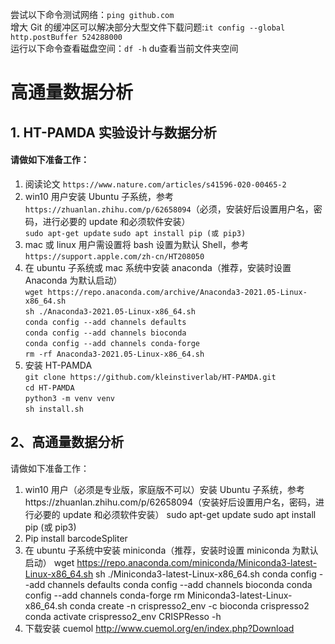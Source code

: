 尝试以下命令测试网络：`ping github.com`  
增大 Git 的缓冲区可以解决部分大型文件下载问题:`it config --global http.postBuffer 524288000`  
运行以下命令查看磁盘空间：`df -h` du查看当前文件夹空间




# 高通量数据分析  
  
## 1. HT-PAMDA 实验设计与数据分析  
#### 请做如下准备工作：
1. 阅读论文 `https://www.nature.com/articles/s41596-020-00465-2`  
2. win10 用户安装 Ubuntu 子系统，参考 `https://zhuanlan.zhihu.com/p/62658094`（必须，安装好后设置用户名，密码，进行必要的 update 和必须软件安装）  
`sudo apt-get update`
`sudo apt install pip (或 pip3)`
3. mac 或 linux 用户需设置将 bash 设置为默认 Shell，参考 `https://support.apple.com/zh-cn/HT208050`    
4. 在 ubuntu 子系统或 mac 系统中安装 anaconda（推荐，安装时设置 Anaconda 为默认启动）  
`wget https://repo.anaconda.com/archive/Anaconda3-2021.05-Linux-x86_64.sh`  
`sh ./Anaconda3-2021.05-Linux-x86_64.sh`  
`conda config --add channels defaults`  
`conda config --add channels bioconda`  
`conda config --add channels conda-forge`  
`rm -rf Anaconda3-2021.05-Linux-x86_64.sh`  
5. 安装 HT-PAMDA  
`git clone https://github.com/kleinstiverlab/HT-PAMDA.git`  
`cd HT-PAMDA`  
`python3 -m venv venv`  
`sh install.sh`  






## 2、高通量数据分析  
请做如下准备工作：  
1. win10 用户（必须是专业版，家庭版不可以）安装 Ubuntu 子系统，参考https://zhuanlan.zhihu.com/p/62658094（安装好后设置用户名，密码，进行必要的 update 和必须软件安装）
sudo apt-get update
sudo apt install pip (或 pip3)
2. Pip install barcodeSpliter
3. 在 ubuntu 子系统中安装 miniconda（推荐，安装时设置 miniconda 为默认启动）
wget https://repo.anaconda.com/miniconda/Miniconda3-latest-Linux-x86_64.sh
sh ./Miniconda3-latest-Linux-x86_64.sh
conda config --add channels defaults
conda config --add channels bioconda
conda config --add channels conda-forge
rm Miniconda3-latest-Linux-x86_64.sh
conda create -n crispresso2_env -c bioconda crispresso2
conda activate crispresso2_env
CRISPResso -h
4. 下载安装 cuemol
http://www.cuemol.org/en/index.php?Download
